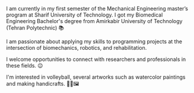 I am currently in my first semester of the Mechanical Engineering master’s program at Sharif University of Technology.
I got my Biomedical Engineering Bachelor's degree from Amirkabir University of Technology (Tehran Polytechnic) 📚

I am passionate about applying my skills to programming projects at the intersection of biomechanics, robotics, and rehabilitation.

I welcome opportunities to connect with researchers and professionals in these fields. 😉

I'm interested in volleyball, several artworks such as watercolor paintings and making handicrafts. 🏐🎨🖼️
